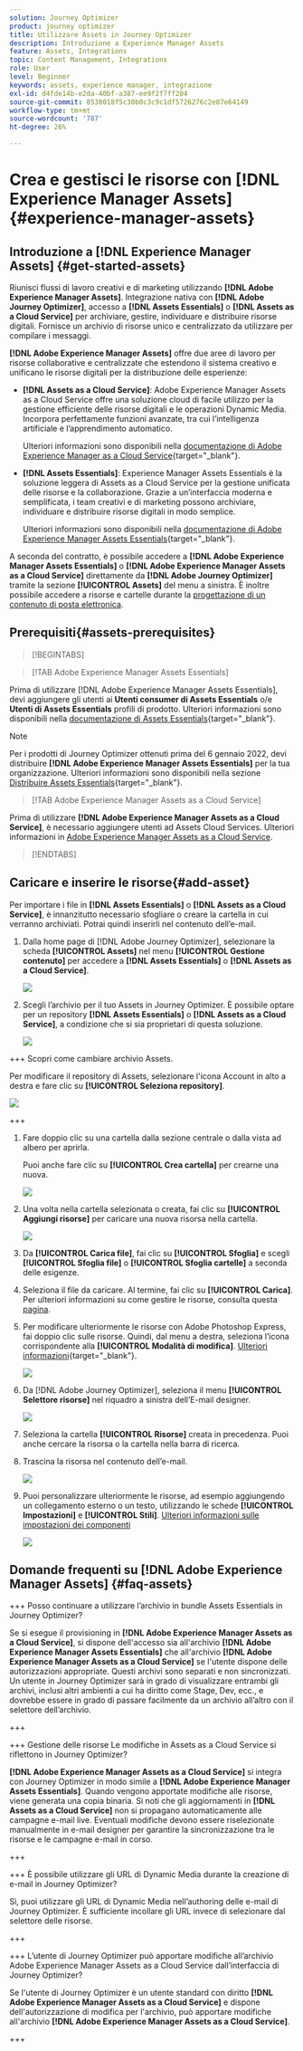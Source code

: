 ```yaml
---
solution: Journey Optimizer
product: journey optimizer
title: Utilizzare Assets in Journey Optimizer
description: Introduzione a Experience Manager Assets
feature: Assets, Integrations
topic: Content Management, Integrations
role: User
level: Beginner
keywords: assets, experience manager, integrazione
exl-id: d4fde14b-e2da-40bf-a387-ee9f2f7ff204
source-git-commit: 8538018f5c30b0c3c9c1df5726276c2e87e64149
workflow-type: tm+mt
source-wordcount: '787'
ht-degree: 26%

---
```


# Crea e gestisci le risorse con [!DNL Experience Manager Assets]{#experience-manager-assets}

## Introduzione a [!DNL Experience Manager Assets] {#get-started-assets}

Riunisci flussi di lavoro creativi e di marketing utilizzando **[!DNL Adobe Experience Manager Assets]**. Integrazione nativa con **[!DNL Adobe Journey Optimizer]**, accesso a **[!DNL Assets Essentials]** o **[!DNL Assets as a Cloud Service]** per archiviare, gestire, individuare e distribuire risorse digitali. Fornisce un archivio di risorse unico e centralizzato da utilizzare per compilare i messaggi.

**[!DNL Adobe Experience Manager Assets]** offre due aree di lavoro per risorse collaborative e centralizzate che estendono il sistema creativo e unificano le risorse digitali per la distribuzione delle esperienze:

* **[!DNL Assets as a Cloud Service]**: Adobe Experience Manager Assets as a Cloud Service offre una soluzione cloud di facile utilizzo per la gestione efficiente delle risorse digitali e le operazioni Dynamic Media. Incorpora perfettamente funzioni avanzate, tra cui l’intelligenza artificiale e l’apprendimento automatico.

  Ulteriori informazioni sono disponibili nella [documentazione di Adobe Experience Manager as a Cloud Service](https://experienceleague.adobe.com/docs/experience-manager-cloud-service/content/assets/overview.html){target="_blank"}.

* **[!DNL Assets Essentials]**: Experience Manager Assets Essentials è la soluzione leggera di Assets as a Cloud Service per la gestione unificata delle risorse e la collaborazione. Grazie a un’interfaccia moderna e semplificata, i team creativi e di marketing possono archiviare, individuare e distribuire risorse digitali in modo semplice.

  Ulteriori informazioni sono disponibili nella [documentazione di Adobe Experience Manager Assets Essentials](https://experienceleague.adobe.com/docs/experience-manager-assets-essentials/help/introduction.html){target="_blank"}.

A seconda del contratto, è possibile accedere a **[!DNL Adobe Experience Manager Assets Essentials]** o **[!DNL Adobe Experience Manager Assets as a Cloud Service]** direttamente da **[!DNL Adobe Journey Optimizer]** tramite la sezione **[!UICONTROL Assets]** del menu a sinistra. È inoltre possibile accedere a risorse e cartelle durante la [progettazione di un contenuto di posta elettronica](../email/get-started-email-design.md).

## Prerequisiti{#assets-prerequisites}

>[!BEGINTABS]

>[!TAB Adobe Experience Manager Assets Essentials]

Prima di utilizzare [!DNL Adobe Experience Manager Assets Essentials], devi aggiungere gli utenti ai **Utenti consumer di Assets Essentials** o/e **Utenti di Assets Essentials** profili di prodotto. Ulteriori informazioni sono disponibili nella [documentazione di Assets Essentials](https://experienceleague.adobe.com/docs/experience-manager-assets-essentials/help/get-started-admins/deploy-administer.html#add-user-groups){target="_blank"}.

>[!NOTE]
>Per i prodotti di Journey Optimizer ottenuti prima del 6 gennaio 2022, devi distribuire **[!DNL Adobe Experience Manager Assets Essentials]** per la tua organizzazione. Ulteriori informazioni sono disponibili nella sezione [Distribuire Assets Essentials](https://experienceleague.adobe.com/docs/experience-manager-assets-essentials/help/deploy-administer.html?lang=it){target="_blank"}.

>[!TAB Adobe Experience Manager Assets as a Cloud Service]

Prima di utilizzare **[!DNL Adobe Experience Manager Assets as a Cloud Service]**, è necessario aggiungere utenti ad Assets Cloud Services. Ulteriori informazioni in [Adobe Experience Manager Assets as a Cloud Service](https://experienceleague.adobe.com/docs/experience-manager-cloud-service/content/security/ims-support.html).

>[!ENDTABS]

## Caricare e inserire le risorse{#add-asset}

Per importare i file in **[!DNL Assets Essentials]** o **[!DNL Assets as a Cloud Service]**, è innanzitutto necessario sfogliare o creare la cartella in cui verranno archiviati. Potrai quindi inserirli nel contenuto dell’e-mail.

1. Dalla home page di [!DNL Adobe Journey Optimizer], selezionare la scheda **[!UICONTROL Assets]** nel menu **[!UICONTROL Gestione contenuto]** per accedere a **[!DNL Assets Essentials]** o **[!DNL Assets as a Cloud Service]**.

   ![](assets/media_library_1.png)

1. Scegli l’archivio per il tuo Assets in Journey Optimizer. È possibile optare per un repository **[!DNL Assets Essentials]** o **[!DNL Assets as a Cloud Service]**, a condizione che si sia proprietari di questa soluzione.

   ![](assets/media_library_4.png)

+++ Scopri come cambiare archivio Assets.

   Per modificare il repository di Assets, selezionare l&#39;icona Account in alto a destra e fare clic su **[!UICONTROL Seleziona repository]**.

   ![](assets/media_library_3.png)

+++

1. Fare doppio clic su una cartella dalla sezione centrale o dalla vista ad albero per aprirla.

   Puoi anche fare clic su **[!UICONTROL Crea cartella]** per crearne una nuova.

   ![](assets/media_library_8.png)

1. Una volta nella cartella selezionata o creata, fai clic su **[!UICONTROL Aggiungi risorse]** per caricare una nuova risorsa nella cartella.

   ![](assets/media_library_2.png)

1. Da **[!UICONTROL Carica file]**, fai clic su **[!UICONTROL Sfoglia]** e scegli **[!UICONTROL Sfoglia file]** o **[!UICONTROL Sfoglia cartelle]** a seconda delle esigenze.

1. Seleziona il file da caricare. Al termine, fai clic su **[!UICONTROL Carica]**. Per ulteriori informazioni su come gestire le risorse, consulta questa [pagina](https://experienceleague.adobe.com/docs/experience-manager-assets-essentials/help/manage-organize.html).

1. Per modificare ulteriormente le risorse con Adobe Photoshop Express, fai doppio clic sulle risorse. Quindi, dal menu a destra, seleziona l’icona corrispondente alla **[!UICONTROL Modalità di modifica]**. [Ulteriori informazioni](https://experienceleague.adobe.com/docs/experience-manager-assets-essentials/help/edit-images.html){target="_blank"}.

   ![](assets/media_library_12.png)

1. Da [!DNL Adobe Journey Optimizer], seleziona il menu **[!UICONTROL Selettore risorse]** nel riquadro a sinistra dell’E-mail designer.

   ![](assets/media_library_5.png)

1. Seleziona la cartella **[!UICONTROL Risorse]** creata in precedenza. Puoi anche cercare la risorsa o la cartella nella barra di ricerca.

1. Trascina la risorsa nel contenuto dell’e-mail.

   ![](assets/media_library_6.png)

1. Puoi personalizzare ulteriormente le risorse, ad esempio aggiungendo un collegamento esterno o un testo, utilizzando le schede **[!UICONTROL Impostazioni]** e **[!UICONTROL Stili]**. [Ulteriori informazioni sulle impostazioni dei componenti](../email/content-components.md)

   ![](assets/media_library_13.png)

   <!--
    After adding your asset to your email, use the **[!UICONTROL Find similar Stock photos]** option to locate Stock photos that match the content, color, and composition of your image. [Learn more about Adobe Stock](stock.md).

    Note that this option is available for licensed/unlicensed Stock images and images from your Assets folder. 

    ![](assets/media_library_14.png)
    -->


## Domande frequenti su [!DNL Adobe Experience Manager Assets] {#faq-assets}

+++ Posso continuare a utilizzare l’archivio in bundle Assets Essentials in Journey Optimizer?

Se si esegue il provisioning in **[!DNL Adobe Experience Manager Assets as a Cloud Service]**, si dispone dell&#39;accesso sia all&#39;archivio **[!DNL Adobe Experience Manager Assets Essentials]** che all&#39;archivio **[!DNL Adobe Experience Manager Assets as a Cloud Service]** se l&#39;utente dispone delle autorizzazioni appropriate. Questi archivi sono separati e non sincronizzati. Un utente in Journey Optimizer sarà in grado di visualizzare entrambi gli archivi, inclusi altri ambienti a cui ha diritto come Stage, Dev, ecc., e dovrebbe essere in grado di passare facilmente da un archivio all’altro con il selettore dell’archivio.

+++

+++ Gestione delle risorse Le modifiche in Assets as a Cloud Service si riflettono in Journey Optimizer?

**[!DNL Adobe Experience Manager Assets as a Cloud Service]** si integra con Journey Optimizer in modo simile a **[!DNL Adobe Experience Manager Assets Essentials]**. Quando vengono apportate modifiche alle risorse, viene generata una copia binaria. Si noti che gli aggiornamenti in **[!DNL Assets as a Cloud Service]** non si propagano automaticamente alle campagne e-mail live. Eventuali modifiche devono essere riselezionate manualmente in e-mail designer per garantire la sincronizzazione tra le risorse e le campagne e-mail in corso.

+++

+++ È possibile utilizzare gli URL di Dynamic Media durante la creazione di e-mail in Journey Optimizer?

Sì, puoi utilizzare gli URL di Dynamic Media nell’authoring delle e-mail di Journey Optimizer. È sufficiente incollare gli URL invece di selezionare dal selettore delle risorse.

+++

+++ L’utente di Journey Optimizer può apportare modifiche all’archivio Adobe Experience Manager Assets as a Cloud Service dall’interfaccia di Journey Optimizer?

Se l&#39;utente di Journey Optimizer è un utente standard con diritto **[!DNL Adobe Experience Manager Assets as a Cloud Service]** e dispone dell&#39;autorizzazione di modifica per l&#39;archivio, può apportare modifiche all&#39;archivio **[!DNL Adobe Experience Manager Assets as a Cloud Service]**.

+++
